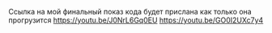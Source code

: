 Ссылка на мой финальный показ кода будет прислана как только она прогрузится
https://youtu.be/J0NrL6Gq0EU
https://youtu.be/GO0I2UXc7y4
